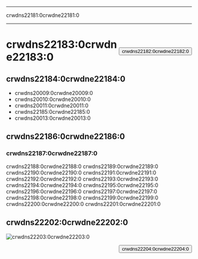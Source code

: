 * * *

crwdns22181:0crwdne22181:0

* * *

[<button style="float: right; margin-top: 50px">crwdns22182:0crwdne22182:0</button>](/#join)

# crwdns22183:0crwdne22183:0

## crwdns22184:0crwdne22184:0

  * crwdns20009:0crwdne20009:0
  * crwdns20010:0crwdne20010:0 
  * crwdns20011:0crwdne20011:0
  * crwdns22185:0crwdne22185:0 
  * crwdns20013:0crwdne20013:0

## crwdns22186:0crwdne22186:0

### crwdns22187:0crwdne22187:0

crwdns22188:0crwdne22188:0 crwdns22189:0crwdne22189:0 crwdns22190:0crwdne22190:0 crwdns22191:0crwdne22191:0 crwdns22192:0crwdne22192:0 crwdns22193:0crwdne22193:0 crwdns22194:0crwdne22194:0 crwdns22195:0crwdne22195:0 crwdns22196:0crwdne22196:0 crwdns22197:0crwdne22197:0 crwdns22198:0crwdne22198:0 crwdns22199:0crwdne22199:0 crwdns22200:0crwdne22200:0 crwdns22201:0crwdne22201:0

## crwdns22202:0crwdne22202:0

![crwdns22203:0crwdne22203:0](http://code.org/images/fit-8000/Code.org_infographic.png)

<a style="display: block" href="/#join"><button style="float: right;">crwdns22204:0crwdne22204:0</button></a>